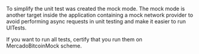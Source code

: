 To simplify the unit test was created the mock mode. The mock mode is another target inside the application containing a mock network provider to avoid performing async requests in unit testing and make it easier to run UITests. 

If you want to run all tests, certify that you run them on MercadoBitcoinMock scheme.
